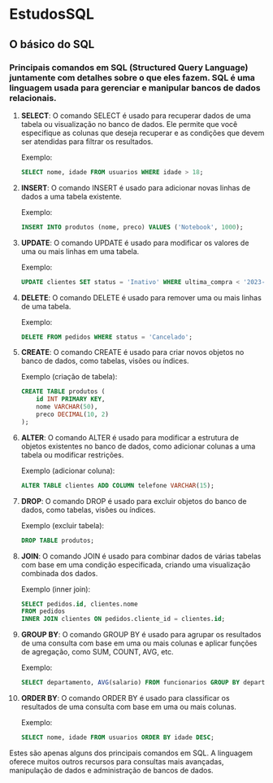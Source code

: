 # EstudosSQL

## O básico do SQL

### Principais comandos em SQL (Structured Query Language) juntamente com detalhes sobre o que eles fazem. SQL é uma linguagem usada para gerenciar e manipular bancos de dados relacionais.

1. **SELECT**: O comando SELECT é usado para recuperar dados de uma tabela ou visualização no banco de dados. Ele permite que você especifique as colunas que deseja recuperar e as condições que devem ser atendidas para filtrar os resultados.

   Exemplo:
   ```sql
   SELECT nome, idade FROM usuarios WHERE idade > 18;
   ```

2. **INSERT**: O comando INSERT é usado para adicionar novas linhas de dados a uma tabela existente.

   Exemplo:
   ```sql
   INSERT INTO produtos (nome, preco) VALUES ('Notebook', 1000);
   ```

3. **UPDATE**: O comando UPDATE é usado para modificar os valores de uma ou mais linhas em uma tabela.

   Exemplo:
   ```sql
   UPDATE clientes SET status = 'Inativo' WHERE ultima_compra < '2023-01-01';
   ```

4. **DELETE**: O comando DELETE é usado para remover uma ou mais linhas de uma tabela.

   Exemplo:
   ```sql
   DELETE FROM pedidos WHERE status = 'Cancelado';
   ```

5. **CREATE**: O comando CREATE é usado para criar novos objetos no banco de dados, como tabelas, visões ou índices.

   Exemplo (criação de tabela):
   ```sql
   CREATE TABLE produtos (
       id INT PRIMARY KEY,
       nome VARCHAR(50),
       preco DECIMAL(10, 2)
   );
   ```

6. **ALTER**: O comando ALTER é usado para modificar a estrutura de objetos existentes no banco de dados, como adicionar colunas a uma tabela ou modificar restrições.

   Exemplo (adicionar coluna):
   ```sql
   ALTER TABLE clientes ADD COLUMN telefone VARCHAR(15);
   ```

7. **DROP**: O comando DROP é usado para excluir objetos do banco de dados, como tabelas, visões ou índices.

   Exemplo (excluir tabela):
   ```sql
   DROP TABLE produtos;
   ```

8. **JOIN**: O comando JOIN é usado para combinar dados de várias tabelas com base em uma condição especificada, criando uma visualização combinada dos dados.

   Exemplo (inner join):
   ```sql
   SELECT pedidos.id, clientes.nome
   FROM pedidos
   INNER JOIN clientes ON pedidos.cliente_id = clientes.id;
   ```

9. **GROUP BY**: O comando GROUP BY é usado para agrupar os resultados de uma consulta com base em uma ou mais colunas e aplicar funções de agregação, como SUM, COUNT, AVG, etc.

   Exemplo:
   ```sql
   SELECT departamento, AVG(salario) FROM funcionarios GROUP BY departamento;
   ```

10. **ORDER BY**: O comando ORDER BY é usado para classificar os resultados de uma consulta com base em uma ou mais colunas.

    Exemplo:
    ```sql
    SELECT nome, idade FROM usuarios ORDER BY idade DESC;
    ```

Estes são apenas alguns dos principais comandos em SQL. A linguagem oferece muitos outros recursos para consultas mais avançadas, manipulação de dados e administração de bancos de dados.
